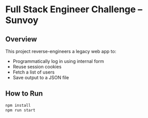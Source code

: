 # Full Stack Engineer Challenge – Sunvoy

## Overview

This project reverse-engineers a legacy web app to:
- Programmatically log in using internal form
- Reuse session cookies
- Fetch a list of users
- Save output to a JSON file

## How to Run

```bash
npm install
npm run start

